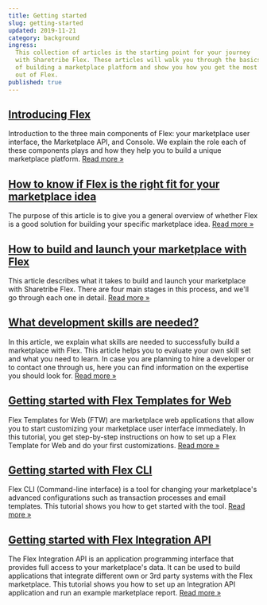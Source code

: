 ```yaml
---
title: Getting started
slug: getting-started
updated: 2019-11-21
category: background
ingress:
  This collection of articles is the starting point for your journey
  with Sharetribe Flex. These articles will walk you through the basics
  of building a marketplace platform and show you how you get the most
  out of Flex.
published: true
---
```


## [Introducing Flex](/background/introducing-flex/)

Introduction to the three main components of Flex: your marketplace user
interface, the Marketplace API, and Console. We explain the role each of
these components plays and how they help you to build a unique
marketplace platform. [Read more »](/background/introducing-flex/)

## [How to know if Flex is the right fit for your marketplace idea](/background/is-flex-right-for-you/)

The purpose of this article is to give you a general overview of whether
Flex is a good solution for building your specific marketplace idea.
[Read more »](/background/is-flex-right-for-you/)

## [How to build and launch your marketplace with Flex](/background/how-to-build-and-launch-with-flex/)

This article describes what it takes to build and launch your
marketplace with Sharetribe Flex. There are four main stages in this
process, and we'll go through each one in detail.
[Read more »](/background/how-to-build-and-launch-with-flex/)

## [What development skills are needed?](/background/development-skills/)

In this article, we explain what skills are needed to successfully build
a marketplace with Flex. This article helps you to evaluate your own
skill set and what you need to learn. In case you are planning to hire a
developer or to contact one through us, here you can find information on
the expertise you should look for.
[Read more »](/background/development-skills/)

## [Getting started with Flex Templates for Web](/tutorials/getting-started-with-ftw/)

Flex Templates for Web (FTW) are marketplace web applications that allow
you to start customizing your marketplace user interface immediately. In
this tutorial, you get step-by-step instructions on how to set up a Flex
Template for Web and do your first customizations.
[Read more »](/tutorials/getting-started-with-ftw/)

## [Getting started with Flex CLI](/flex-cli/getting-started-with-flex-cli/)

Flex CLI (Command-line interface) is a tool for changing your
marketplace's advanced configurations such as transaction processes and
email templates. This tutorial shows you how to get started with the
tool. [Read more »](/flex-cli/getting-started-with-flex-cli/)

## [Getting started with Flex Integration API](/integrations/getting-started-with-integration-api/)

The Flex Integration API is an application programming interface that
provides full access to your marketplace's data. It can be used to build
applications that integrate different own or 3rd party systems with the
Flex marketplace. This tutorial shows you how to set up an Integration
API application and run an example marketplace report.
[Read more »](/integrations/getting-started-with-integration-api/)
